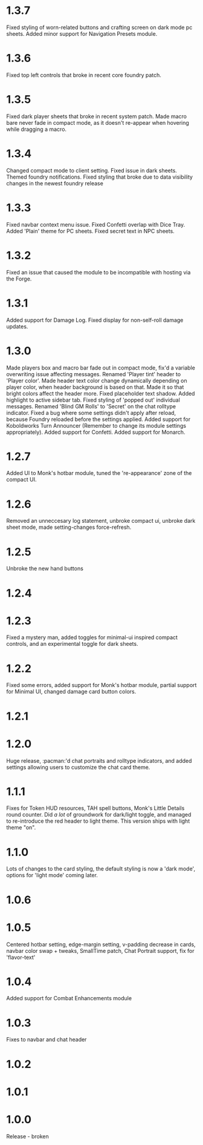 # 1.3.7
Fixed styling of worn-related buttons and crafting screen on dark mode pc sheets. Added minor support for Navigation Presets module.
# 1.3.6
Fixed top left controls that broke in recent core foundry patch.
# 1.3.5
Fixed dark player sheets that broke in recent system patch. Made macro bare never fade in compact mode, as it doesn't re-appear when hovering while dragging a macro.
# 1.3.4
Changed compact mode to client setting. Fixed issue in dark sheets. Themed foundry notifications.
Fixed styling that broke due to data visibility changes in the newest foundry release

# 1.3.3
Fixed navbar context menu issue. Fixed Confetti overlap with Dice Tray. Added 'Plain' theme for PC sheets. Fixed secret text in NPC sheets.
# 1.3.2
Fixed an issue that caused the module to be incompatible with hosting via the Forge.
# 1.3.1
Added support for Damage Log.
Fixed display for non-self-roll damage updates.
# 1.3.0
Made players box and macro bar fade out in compact mode, fix'd a variable overwriting issue affecting messages.
Renamed 'Player tint' header to 'Player color'. Made header text color change dynamically depending on player color, when header background is based on that. Made it so that bright colors affect the header more.
Fixed placeholder text shadow. Added highlight to active sidebar tab. Fixed styling of 'popped out' individual messages. Renamed 'Blind GM Rolls' to 'Secret' on the chat rolltype indicator.
Fixed a bug where some settings didn't apply after reload, because Foundry reloaded before the settings applied.
Added support for Koboldworks Turn Announcer (Remember to change its module settings appropriately).
Added support for Confetti.
Added support for Monarch.
# 1.2.7
Added UI to Monk's hotbar module, tuned the 're-appearance' zone of the compact UI.
# 1.2.6
Removed an unneccesary log statement, unbroke compact ui, unbroke dark sheet mode, made setting-changes force-refresh.
# 1.2.5
Unbroke the new hand buttons
# 1.2.4
# 1.2.3
Fixed a mystery man, added toggles for minimal-ui inspired compact controls, and an experimental toggle for dark sheets.
# 1.2.2
Fixed some errors, added support for Monk's hotbar module, partial support for Minimal UI, changed damage card button colors.
# 1.2.1
# 1.2.0
Huge release, :pacman:'d chat portraits and rolltype indicators, and added settings allowing users to customize the chat card theme.
# 1.1.1
Fixes for Token HUD resources, TAH spell buttons, Monk's Little Details round counter.
Did *a lot* of groundwork for dark/light toggle, and managed to re-introduce the red header to light theme. This version ships with light theme "on".
# 1.1.0
Lots of changes to the card styling, the default styling is now a 'dark mode', options for 'light mode' coming later.
# 1.0.6
# 1.0.5
Centered hotbar setting, edge-margin setting, v-padding decrease in cards, navbar color swap + tweaks, SmallTime patch, Chat Portrait support, fix for 'flavor-text'
# 1.0.4
Added support for Combat Enhancements module
# 1.0.3
Fixes to navbar and chat header
# 1.0.2
# 1.0.1
# 1.0.0
Release - broken